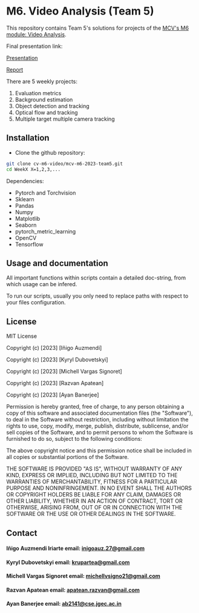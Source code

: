 # M6. Video Analysis (Team 5)

This repository contains Team 5's solutions for projects of the [MCV's M6 module: Video Analysis](https://mcv.uab.cat/m6-video-analysis/).

Final presentation link:

[Presentation](https://docs.google.com/presentation/d/1Jl5WLRuIwnY6Ip7QlZw6WKBd-P9SIOdw5bN7PJKLQSQ/edit?usp=sharing)

[Report](https://www.overleaf.com/6621534489syssvvsnkyjx)

There are 5 weekly projects:
1. Evaluation metrics
2. Background estimation
3. Object detection and tracking
4. Optical flow and tracking
5. Multiple target multiple camera tracking

## Installation

* Clone the github repository:
```bash
git clone cv-m6-video/mcv-m6-2023-team5.git 
cd WeekX X=1,2,3,...
```

Dependencies:

* Pytorch and Torchvision
* Sklearn
* Pandas
* Numpy
* Matplotlib
* Seaborn
* pytorch_metric_learning
* OpenCV
* Tensorflow

## Usage and documentation

All important functions within scripts contain a detailed doc-string, from which usage can be infered.

To run our scripts, usually you only need to replace paths with respect to your files configuration.

## License
MIT License

Copyright (c) [2023] [Iñigo Auzmendi]

Copyright (c) [2023] [Kyryl Dubovetskyi]

Copyright (c) [2023] [Michell Vargas Signoret]

Copyright (c) [2023] [Razvan Apatean]

Copyright (c) [2023] [Ayan Banerjee]


Permission is hereby granted, free of charge, to any person obtaining a copy
of this software and associated documentation files (the "Software"), to deal
in the Software without restriction, including without limitation the rights
to use, copy, modify, merge, publish, distribute, sublicense, and/or sell
copies of the Software, and to permit persons to whom the Software is
furnished to do so, subject to the following conditions:

The above copyright notice and this permission notice shall be included in all
copies or substantial portions of the Software.

THE SOFTWARE IS PROVIDED "AS IS", WITHOUT WARRANTY OF ANY KIND, EXPRESS OR
IMPLIED, INCLUDING BUT NOT LIMITED TO THE WARRANTIES OF MERCHANTABILITY,
FITNESS FOR A PARTICULAR PURPOSE AND NONINFRINGEMENT. IN NO EVENT SHALL THE
AUTHORS OR COPYRIGHT HOLDERS BE LIABLE FOR ANY CLAIM, DAMAGES OR OTHER
LIABILITY, WHETHER IN AN ACTION OF CONTRACT, TORT OR OTHERWISE, ARISING FROM,
OUT OF OR IN CONNECTION WITH THE SOFTWARE OR THE USE OR OTHER DEALINGS IN THE
SOFTWARE.

## Contact

#### Iñigo Auzmendi Iriarte	email: inigoauz.27@gmail.com		
#### Kyryl Dubovetskyi    email: krupartea@gmail.com
#### Michell Vargas Signoret	email: michellvsigno21@gmail.com
#### Razvan Apatean email: apatean.razvan@gmail.com
#### Ayan Banerjee  email: ab2141@cse.jgec.ac.in



